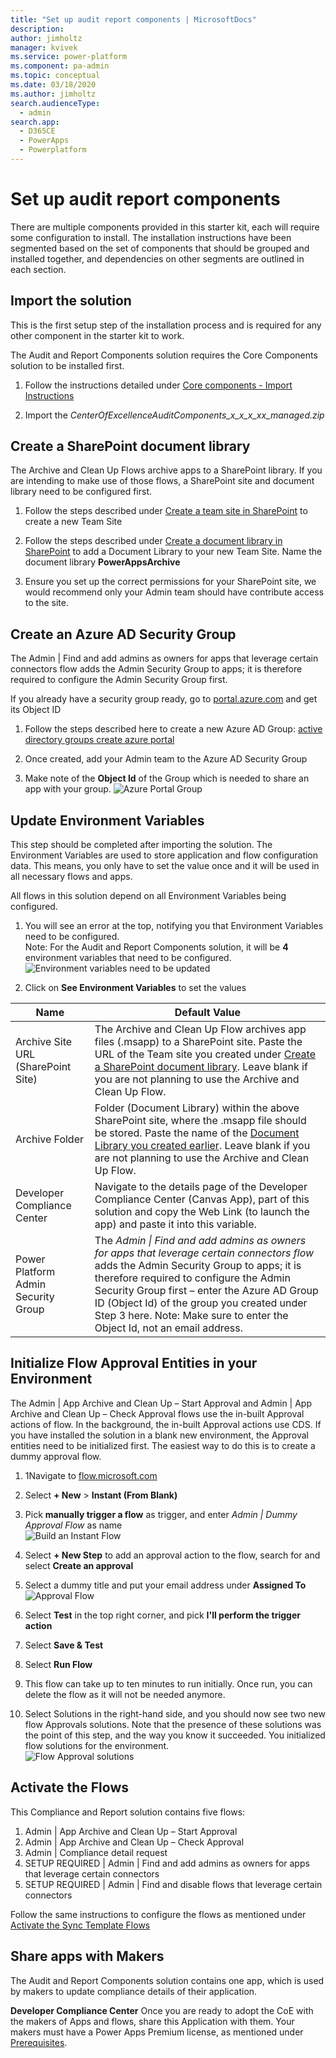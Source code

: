 ```yaml
---
title: "Set up audit report components | MicrosoftDocs"
description: 
author: jimholtz
manager: kvivek
ms.service: power-platform
ms.component: pa-admin
ms.topic: conceptual
ms.date: 03/18/2020
ms.author: jimholtz
search.audienceType: 
  - admin
search.app: 
  - D365CE
  - PowerApps
  - Powerplatform
---
```


# Set up audit report components

There are multiple components provided in this starter kit, each will require
some configuration to install. The installation instructions have been segmented
based on the set of components that should be grouped and installed together,
and dependencies on other segments are outlined in each section.

## Import the solution

This is the first setup step of the installation process and is required for any
other component in the starter kit to work.

The Audit and Report Components solution requires the Core Components solution
to be installed first.

1. Follow the instructions detailed under [Core components - Import
    Instructions](setup-core-components.md)

1. Import the *CenterOfExcellenceAuditComponents_x_x_x_xx_managed.zip*

## Create a SharePoint document library

The Archive and Clean Up Flows archive apps to a SharePoint library. If you are intending to make use of those flows, a SharePoint site and document library
need to be configured first.

1. Follow the steps described under [Create a team site in
    SharePoint](https://support.office.com/article/create-a-team-site-in-sharepoint-ef10c1e7-15f3-42a3-98aa-b5972711777d)
    to create a new Team Site

1. Follow the steps described under [Create a document library in
    SharePoint](https://support.office.com/article/create-a-document-library-in-sharepoint-306728fe-0325-4b28-b60d-f902e1d75939) to add a Document Library to your new Team Site. Name the document library **PowerAppsArchive**

1. Ensure you set up the correct permissions for your SharePoint site, we would
    recommend only your Admin team should have contribute access to the site.

## Create an Azure AD Security Group

The Admin \| Find and add admins as owners for apps that leverage certain
connectors flow adds the Admin Security Group to apps; it is therefore required to configure the Admin Security Group first.

If you already have a security group ready, go to [portal.azure.com](<https://portal.azure.com/>) and get its Object ID

1. Follow the steps described here to create a new Azure AD Group: [active
    directory groups create azure
    portal](https://docs.microsoft.com/azure/active-directory/fundamentals/active-directory-groups-create-azure-portal)

1. Once created, add your Admin team to the Azure AD Security Group

1. Make note of the **Object Id** of the Group which is needed to share an app with your group. ![Azure Portal Group](media/coe13.png)

## Update Environment Variables

This step should be completed after importing the solution. The Environment
Variables are used to store application and flow configuration data. This means, you only have to set the value once and it will be used in all necessary flows and apps.

All flows in this solution depend on all Environment Variables being configured.

1. You will see an error at the top, notifying you that Environment Variables
    need to be configured.  
    Note: For the Audit and Report Components solution, it will be **4**
    environment variables that need to be configured. ![Environment variables need to be updated](media/coe7.png)

1. Click on **See Environment Variables** to set the values

| Name | Default Value |
|------|---------------|
| Archive Site URL (SharePoint Site)  | The Archive and Clean Up Flow archives app files (.msapp) to a SharePoint site. Paste the URL of the Team site you created under [Create a SharePoint document library](#create-a-sharepoint-document-library). Leave blank if you are not planning to use the Archive and Clean Up Flow.
| Archive Folder                      | Folder (Document Library) within the above SharePoint site, where the .msapp file should be stored. Paste the name of the [Document Library you created earlier](#create-a-sharepoint-document-library). Leave blank if you are not planning to use the Archive and Clean Up Flow.                                                                                                                                                                                                                                                                                 |
| Developer Compliance Center         | Navigate to the details page of the Developer Compliance Center (Canvas App), part of this solution and copy the Web Link (to launch the app) and paste it into this variable.                                                                                                                                                                            |
| Power Platform Admin Security Group | The *Admin \| Find and add admins as owners for apps that leverage certain connectors flow* adds the Admin Security Group to apps; it is therefore required to configure the Admin Security Group first – enter the Azure AD Group ID (Object Id) of the group you created under Step 3 here. Note: Make sure to enter the Object Id, not an email address. |

## Initialize Flow Approval Entities in your Environment

The Admin \| App Archive and Clean Up – Start Approval and Admin \| App Archive and Clean Up – Check Approval flows use the in-built Approval actions of flow.
In the background, the in-built Approval actions use CDS. If you have installed the solution in a blank new environment, the Approval entities need to be initialized first. The easiest way to do this is to create a dummy approval flow.

1. 1Navigate to [flow.microsoft.com](https://flow.microsoft.com)

1. Select **+ New** > **Instant (From Blank)**

1. Pick **manually trigger a flow** as trigger, and enter *Admin \| Dummy Approval Flow* as name<br> ![Build an Instant Flow](media/coe14.png)

1. Select **+ New Step** to add an approval action to the flow, search for and select **Create an approval**

1. Select a dummy title and put your email address under **Assigned To**<br> ![Approval Flow](media/coe16.png)

1. Select **Test** in the top right corner, and pick **I'll perform the trigger action**

1. Select **Save & Test**  

1. Select **Run Flow**  

1. This flow can take up to ten minutes to run initially. Once run, you can delete the flow as it will not be needed anymore.

1. Select Solutions in the right-hand side, and you should now see two new flow Approvals solutions. Note that the presence of these solutions was the point of this step, and the way you know it succeeded. You initialized flow solutions for the environment.<br> ![Flow Approval solutions](media/coe17.png)

## Activate the Flows

This Compliance and Report solution contains five flows:

1. Admin \| App Archive and Clean Up – Start Approval
1. Admin \| App Archive and Clean Up – Check Approval
1. Admin \| Compliance detail request
1. SETUP REQUIRED \| Admin \| Find and add admins as owners for apps that leverage certain connectors
1. SETUP REQUIRED \| Admin \| Find and disable flows that leverage certain connectors

Follow the same instructions to configure the flows as mentioned under [
Activate the Sync Template Flows](setup-core-components.md)

## Share apps with Makers

The Audit and Report Components solution contains one app, which is used by
makers to update compliance details of their application.

**Developer Compliance Center**
Once you are ready to adopt the CoE with the makers of Apps and flows, share this Application with them. Your makers must have a Power Apps Premium license, as mentioned under [Prerequisites](setup.md#prerequisites).
